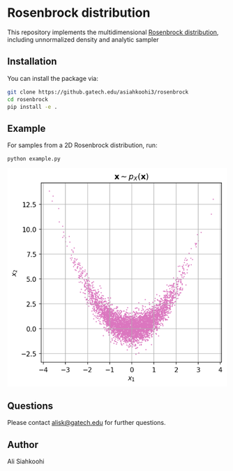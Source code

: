 # Rosenbrock distribution

This repository implements the multidimensional [Rosenbrock distribution](https://arxiv.org/pdf/1903.09556.pdf), including unnormalized density and analytic sampler


## Installation

You can install the package via:

```bash
git clone https://github.gatech.edu/asiahkoohi3/rosenbrock
cd rosenbrock
pip install -e .
```

## Example

For samples from a 2D Rosenbrock distribution, run:

```
python example.py
```

![](figs/samples.png)


## Questions

Please contact alisk@gatech.edu for further questions.


## Author

Ali Siahkoohi

